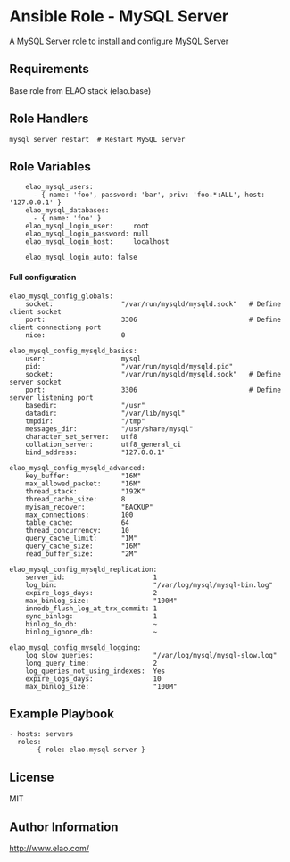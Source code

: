Ansible Role - MySQL Server
===========================

A MySQL Server role to install and configure MySQL Server


Requirements
------------

Base role from ELAO stack (elao.base)


Role Handlers
-------------

    mysql server restart  # Restart MySQL server


Role Variables
--------------
```
    elao_mysql_users:
      - { name: 'foo', password: 'bar', priv: 'foo.*:ALL', host: '127.0.0.1' }
    elao_mysql_databases:
      - { name: 'foo' }
    elao_mysql_login_user:     root
    elao_mysql_login_password: null
    elao_mysql_login_host:     localhost

    elao_mysql_login_auto: false
```

#### Full configuration

```
elao_mysql_config_globals:
    socket:                 "/var/run/mysqld/mysqld.sock"   # Define client socket
    port:                   3306                            # Define client connectiong port 
    nice:                   0

elao_mysql_config_mysqld_basics:
    user:                   mysql
    pid:                    "/var/run/mysqld/mysqld.pid"
    socket:                 "/var/run/mysqld/mysqld.sock"   # Define server socket
    port:                   3306                            # Define server listening port
    basedir:                "/usr"
    datadir:                "/var/lib/mysql"
    tmpdir:                 "/tmp"
    messages_dir:           "/usr/share/mysql"
    character_set_server:   utf8
    collation_server:       utf8_general_ci
    bind_address:           "127.0.0.1"

elao_mysql_config_mysqld_advanced:
    key_buffer:             "16M"
    max_allowed_packet:     "16M"
    thread_stack:           "192K"
    thread_cache_size:      8
    myisam_recover:         "BACKUP"
    max_connections:        100
    table_cache:            64
    thread_concurrency:     10
    query_cache_limit:      "1M"
    query_cache_size:       "16M"
    read_buffer_size:       "2M"

elao_mysql_config_mysqld_replication:
    server_id:                      1
    log_bin:                        "/var/log/mysql/mysql-bin.log"
    expire_logs_days:               2
    max_binlog_size:                "100M"
    innodb_flush_log_at_trx_commit: 1
    sync_binlog:                    1
    binlog_do_db:                   ~
    binlog_ignore_db:               ~

elao_mysql_config_mysqld_logging:
    log_slow_queries:               "/var/log/mysql/mysql-slow.log"
    long_query_time:                2
    log_queries_not_using_indexes:  Yes
    expire_logs_days:               10
    max_binlog_size:                "100M"
```

Example Playbook
----------------

    - hosts: servers
      roles:
         - { role: elao.mysql-server }


License
-------

MIT


Author Information
------------------

http://www.elao.com/
